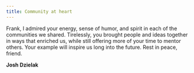 ```yaml
---
title: Community at heart
---
```


Frank, I admired your energy, sense of humor, and spirit in each of the communities we shared.
Tirelessly, you brought people and ideas together in ways that enriched us, while still offering
more of your time to mentor others. Your example will inspire us long into the future. Rest in peace, friend.

**Josh Dzielak**
